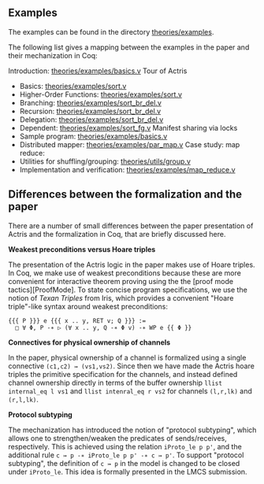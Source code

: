 
## Examples

The examples can be found in the directory [theories/examples](../theories/examples).

The following list gives a mapping between the examples in the paper and their
mechanization in Coq:

Introduction: [theories/examples/basics.v](../theories/examples/basics.v)
Tour of Actris
  - Basics: [theories/examples/sort.v](../theories/examples/sort.v)
  - Higher-Order Functions: [theories/examples/sort.v](../theories/examples/sort.v)
  - Branching: [theories/examples/sort_br_del.v](../theories/examples/sort_br_del.v)
  - Recursion: [theories/examples/sort_br_del.v](../theories/examples/sort_br_del.v)
  - Delegation: [theories/examples/sort_br_del.v](../theories/examples/sort_br_del.v)
  - Dependent: [theories/examples/sort_fg.v](../theories/examples/sort_fg.v)
Manifest sharing via locks
  - Sample program: [theories/examples/basics.v](../theories/examples/basics.v)
  - Distributed mapper: [theories/examples/par_map.v](../theories/examples/par_map.v)
Case study: map reduce:
  - Utilities for shuffling/grouping: [theories/utils/group.v](../theories/utils/group.v)
  - Implementation and verification: [theories/examples/map_reduce.v](../theories/examples/map_reduce.v)

## Differences between the formalization and the paper

There are a number of small differences between the paper presentation
of Actris and the formalization in Coq, that are briefly discussed here.

**Weakest preconditions versus Hoare triples**

The presentation of the Actris logic in the paper makes use of Hoare triples.
In Coq, we make use of weakest preconditions because these are more convenient for
interactive theorem proving using the the [proof mode tactics][ProofMode]. To
state concise program specifications, we use the notion of *Texan Triples* from
Iris, which provides a convenient "Hoare triple"-like syntax around weakest
preconditions:

```
{{{ P }}} e {{{ x .. y, RET v; Q }}} :=
  □ ∀ Φ, P -∗ ▷ (∀ x .. y, Q -∗ Φ v) -∗ WP e {{ Φ }}
```

**Connectives for physical ownership of channels**

In the paper, physical ownership of a channel is formalized using a single
connective `(c1,c2) ↣ (vs1,vs2)`. Since then we have made the Actris
hoare triples the primitive specification for the channels, and instead
defined channel ownership directly in terms of the buffer ownership
`llist internal_eq l vs1` and `llist intenral_eq r vs2` for channels
`(l,r,lk)` and `(r,l,lk)`.

**Protocol subtyping**

The mechanization has introduced the notion of "protocol subtyping", which
allows one to strengthen/weaken the predicates of sends/receives, respectively.
This is achieved using the relation `iProto_le p p'`, and the additional rule
`c ↣ p -∗ iProto_le p p' -∗ c ↣ p'`. To support "protocol subtyping", the
definition of `c ↣ p` in the model is changed to be closed under `iProto_le`.
This idea is formally presented in the LMCS submission.
